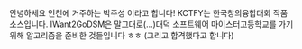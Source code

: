 안녕하세요 인천에 거주하는 박주성 이라고 합니다!
KCTFY는 한국창의융합대회 작품 소스입니다.
IWant2GoDSM은 말그대로(...)대덕 소프트웨어 마이스터고등학교를 가기위해 알고리즘을 준비한 것들입니다 ㅎㅎ
(그리고 합격했다고 합니다)
